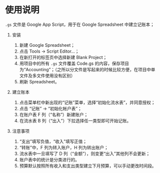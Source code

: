 # 使用说明

`.gs` 文件是 Google App Script，用于在 Google Spreadsheet 中建立记账本；

1. 安装

	1. 新建 Google Spreadsheet；
	2. 点击 Tools -> Script Editor...；
	3. 在新打开的标签页中选择新建 Blank Project；
	4. 用项目中的所有 `.gs` 文件覆盖 Code.gs 的内容，保存项目为“Accounting”；（之所以分文件是写起来的时候比较方便，在项目中单文件及多文件使用没有区别）
	5. 刷新 Spreadsheet。

2. 建立账本

	1. 点击菜单栏中新出现的“记账”菜单，选择“初始化流水表”，并同意授权；
	2. 点击 “记账” -> “初始化帐户表”；
	3. 在账户表 F 列（“名称”）新建账户；
	4. 在流水表 B 列（“出入”）下拉选择任一类型即可开始记账。

3. 注意事项

	1. “支出”填写负值，“收入”填写正值；
	2. “转账”中，F 列为转入账户，H 列为转出账户；
	3. 流水表中一旦填写了 D 列（“金额”），则变更“出入”其他列不会更新；
	4. 账户表中的统计是分类进行的。
	5. 预算默认按照所有收入和支出类型建立下月预算，可以手动更改时间段。